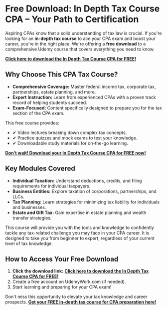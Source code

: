 # Free Download: In Depth Tax Course CPA – Your Path to Certification

Aspiring CPAs know that a solid understanding of tax law is crucial. If you're looking for an **in-depth tax course** to ace your CPA exam and boost your career, you're in the right place. We're offering a **free download** to a comprehensive Udemy course that covers everything you need to know.

[**Click here to download the In Depth Tax Course CPA for FREE!**](https://udemywork.com/in-depth-tax-course-cpa)

## Why Choose This CPA Tax Course?

*   **Comprehensive Coverage:** Master federal income tax, corporate tax, partnerships, estate planning, and more.
*   **Expert Instruction:** Learn from experienced CPAs with a proven track record of helping students succeed.
*   **Exam-Focused:** Content specifically designed to prepare you for the tax section of the CPA exam.

This free course provides:

*   ✔ Video lectures breaking down complex tax concepts.
*   ✔ Practice quizzes and mock exams to test your knowledge.
*   ✔ Downloadable study materials for on-the-go learning.

[**Don't wait! Download your In Depth Tax Course CPA for FREE now!**](https://udemywork.com/in-depth-tax-course-cpa)

## Key Modules Covered

*   **Individual Taxation:** Understand deductions, credits, and filing requirements for individual taxpayers.
*   **Business Entities:** Explore taxation of corporations, partnerships, and LLCs.
*   **Tax Planning:** Learn strategies for minimizing tax liability for individuals and businesses.
*   **Estate and Gift Tax:** Gain expertise in estate planning and wealth transfer strategies.

This course will provide you with the tools and knowledge to confidently tackle any tax-related challenge you may face in your CPA career. It is designed to take you from beginner to expert, regardless of your current level of tax knowledge.

## How to Access Your Free Download

1.  **Click the download link:** [**Click here to download the In Depth Tax Course CPA for FREE!**](https://udemywork.com/in-depth-tax-course-cpa)
2.  Create a free account on UdemyWork.com (if needed).
3.  Start learning and preparing for your CPA exam!

Don't miss this opportunity to elevate your tax knowledge and career prospects. **[Get your FREE in-depth tax course for CPA preparation here!](https://udemywork.com/in-depth-tax-course-cpa)**
